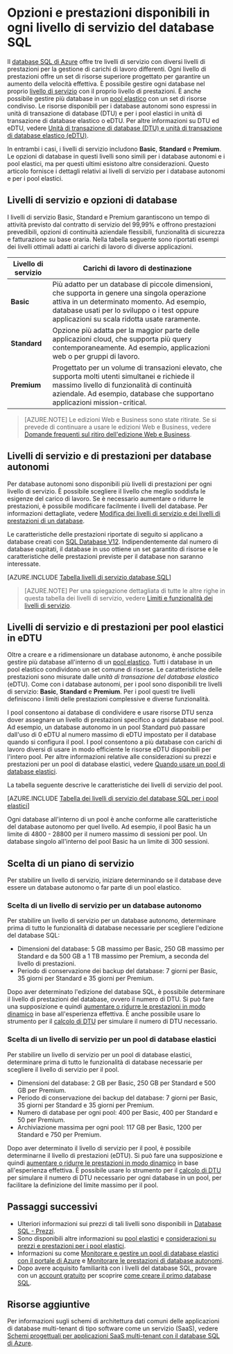<properties
	pageTitle="Opzioni e prestazioni del database SQL: livelli di servizio | Microsoft Azure"
	description="Confrontare le prestazioni e le funzionalità di continuità aziendale dei vari livelli di servizio del database SQL per trovare il giusto compromesso tra costi e funzionalità a sostegno della scalabilità."
	keywords="opzioni di database,prestazioni del database"
	services="sql-database"
	documentationCenter=""
	authors="CarlRabeler"
	manager="jhubbard"
	editor="CarlRabeler"/>

<tags
	ms.service="sql-database"
	ms.devlang="na"
	ms.topic="get-started-article"
	ms.tgt_pltfrm="na"
	ms.workload="data-management"
	ms.date="08/10/2016"
	ms.author="carlrab"/>

# Opzioni e prestazioni disponibili in ogni livello di servizio del database SQL

Il [database SQL di Azure](sql-database-technical-overview.md) offre tre livelli di servizio con diversi livelli di prestazioni per la gestione di carichi di lavoro differenti. Ogni livello di prestazioni offre un set di risorse superiore progettato per garantire un aumento della velocità effettiva. È possibile gestire ogni database nel proprio [livello di servizio](sql-database-service-tiers.md#standalone-database-service-tiers-and-performance-levels) con il proprio livello di prestazioni. È anche possibile gestire più database in un [pool elastico](sql-database-service-tiers.md#elastic-pool-service-tiers-and-performance-in-edtus) con un set di risorse condiviso. Le risorse disponibili per i database autonomi sono espressi in unità di transazione di database (DTU) e per i pool elastici in unità di transazione di database elastico o eDTU. Per altre informazioni su DTU ed eDTU, vedere [Unità di transazione di database (DTU) e unità di transazione di database elastico (eDTU)](sql-database-what-is-a-DTU.md).

In entrambi i casi, i livelli di servizio includono **Basic**, **Standard** e **Premium**. Le opzioni di database in questi livelli sono simili per i database autonomi e i pool elastici, ma per questi ultimi esistono altre considerazioni. Questo articolo fornisce i dettagli relativi ai livelli di servizio per i database autonomi e per i pool elastici.

## Livelli di servizio e opzioni di database
I livelli di servizio Basic, Standard e Premium garantiscono un tempo di attività previsto dal contratto di servizio del 99,99% e offrono prestazioni prevedibili, opzioni di continuità aziendale flessibili, funzionalità di sicurezza e fatturazione su base oraria. Nella tabella seguente sono riportati esempi dei livelli ottimali adatti ai carichi di lavoro di diverse applicazioni.

| Livello di servizio | Carichi di lavoro di destinazione |
|---|---|
| **Basic** | Più adatto per un database di piccole dimensioni, che supporta in genere una singola operazione attiva in un determinato momento. Ad esempio, database usati per lo sviluppo o i test oppure applicazioni su scala ridotta usate raramente. |
| **Standard** | Opzione più adatta per la maggior parte delle applicazioni cloud, che supporta più query contemporaneamente. Ad esempio, applicazioni web o per gruppi di lavoro. |
| **Premium** | Progettato per un volume di transazioni elevato, che supporta molti utenti simultanei e richiede il massimo livello di funzionalità di continuità aziendale. Ad esempio, database che supportano applicazioni mission-critical. |

>[AZURE.NOTE] Le edizioni Web e Business sono state ritirate. Se si prevede di continuare a usare le edizioni Web e Business, vedere [Domande frequenti sul ritiro dell'edizione Web e Business](https://azure.microsoft.com/pricing/details/sql-database/web-business/).

## Livelli di servizio e di prestazioni per database autonomi
Per database autonomi sono disponibili più livelli di prestazioni per ogni livello di servizio. È possibile scegliere il livello che meglio soddisfa le esigenze del carico di lavoro. Se è necessario aumentare o ridurre le prestazioni, è possibile modificare facilmente i livelli del database. Per informazioni dettagliate, vedere [Modifica dei livelli di servizio e dei livelli di prestazioni di un database](sql-database-scale-up.md).

Le caratteristiche delle prestazioni riportate di seguito si applicano a database creati con [SQL Database V12](sql-database-v12-whats-new.md). Indipendentemente dal numero di database ospitati, il database in uso ottiene un set garantito di risorse e le caratteristiche delle prestazioni previste per il database non saranno interessate.

[AZURE.INCLUDE [Tabella livelli di servizio database SQL](../../includes/sql-database-service-tiers-table.md)]

>[AZURE.NOTE] Per una spiegazione dettagliata di tutte le altre righe in questa tabella dei livelli di servizio, vedere [Limiti e funzionalità dei livelli di servizio](sql-database-performance-guidance.md#service-tier-capabilities-and-limits).

## Livelli di servizio e di prestazioni per pool elastici in eDTU
Oltre a creare e a ridimensionare un database autonomo, è anche possibile gestire più database all'interno di un [pool elastico](sql-database-elastic-pool.md). Tutti i database in un pool elastico condividono un set comune di risorse. Le caratteristiche delle prestazioni sono misurate dalle *unità di transazione del database elastico* (eDTU). Come con i database autonomi, per i pool sono disponibili tre livelli di servizio: **Basic**, **Standard** e **Premium**. Per i pool questi tre livelli definiscono i limiti delle prestazioni complessive e diverse funzionalità.

I pool consentono ai database di condividere e usare risorse DTU senza dover assegnare un livello di prestazioni specifico a ogni database nel pool. Ad esempio, un database autonomo in un pool Standard può passare dall'uso di 0 eDTU al numero massimo di eDTU impostato per il database quando si configura il pool. I pool consentono a più database con carichi di lavoro diversi di usare in modo efficiente le risorse eDTU disponibili per l'intero pool. Per altre informazioni relative alle considerazioni su prezzi e prestazioni per un pool di database elastici, vedere [Quando usare un pool di database elastici](sql-database-elastic-pool-guidance.md).

La tabella seguente descrive le caratteristiche dei livelli di servizio del pool.

[AZURE.INCLUDE [Tabella dei livelli di servizio del database SQL per i pool elastici](../../includes/sql-database-service-tiers-table-elastic-db-pools.md)]

Ogni database all'interno di un pool è anche conforme alle caratteristiche del database autonomo per quel livello. Ad esempio, il pool Basic ha un limite di 4800 - 28800 per il numero massimo di sessioni per pool. Un database singolo all'interno del pool Basic ha un limite di 300 sessioni.

## Scelta di un piano di servizio

Per stabilire un livello di servizio, iniziare determinando se il database deve essere un database autonomo o far parte di un pool elastico.

### Scelta di un livello di servizio per un database autonomo

Per stabilire un livello di servizio per un database autonomo, determinare prima di tutto le funzionalità di database necessarie per scegliere l'edizione del database SQL:

- Dimensioni del database: 5 GB massimo per Basic, 250 GB massimo per Standard e da 500 GB a 1 TB massimo per Premium, a seconda del livello di prestazioni.
- Periodo di conservazione dei backup del database: 7 giorni per Basic, 35 giorni per Standard e 35 giorni per Premium.

Dopo aver determinato l'edizione del database SQL, è possibile determinare il livello di prestazioni del database, ovvero il numero di DTU. Si può fare una supposizione e quindi [aumentare o ridurre le prestazioni in modo dinamico](sql-database-scale-up.md) in base all'esperienza effettiva. È anche possibile usare lo strumento per il [calcolo di DTU](http://dtucalculator.azurewebsites.net/) per simulare il numero di DTU necessario.

### Scelta di un livello di servizio per un pool di database elastici

Per stabilire un livello di servizio per un pool di database elastici, determinare prima di tutto le funzionalità di database necessarie per scegliere il livello di servizio per il pool.

- Dimensioni del database: 2 GB per Basic, 250 GB per Standard e 500 GB per Premium.
- Periodo di conservazione dei backup del database: 7 giorni per Basic, 35 giorni per Standard e 35 giorni per Premium.
- Numero di database per ogni pool: 400 per Basic, 400 per Standard e 50 per Premium.
- Archiviazione massima per ogni pool: 117 GB per Basic, 1200 per Standard e 750 per Premium.

Dopo aver determinato il livello di servizio per il pool, è possibile determinarne il livello di prestazioni (eDTU). Si può fare una supposizione e quindi [aumentare o ridurre le prestazioni in modo dinamico](sql-database-elastic-pool-manage-portal.md#change-performance-settings-of-a-pool) in base all'esperienza effettiva. È possibile usare lo strumento per il [calcolo di DTU](http://dtucalculator.azurewebsites.net/) per simulare il numero di DTU necessario per ogni database in un pool, per facilitare la definizione del limite massimo per il pool.

## Passaggi successivi
- Ulteriori informazioni sui prezzi di tali livelli sono disponibili in [Database SQL - Prezzi](https://azure.microsoft.com/pricing/details/sql-database/).
- Sono disponibili altre informazioni su [pool elastici](sql-database-elastic-pool-guidance.md) e [considerazioni su prezzi e prestazioni per i pool elastici](sql-database-elastic-pool-guidance.md).
- Informazioni su come [Monitorare e gestire un pool di database elastici con il portale di Azure](sql-database-elastic-pool-manage-portal.md) e [Monitorare le prestazioni di database autonomi](sql-database-single-database-monitor.md).
- Dopo avere acquisito familiarità con i livelli del database SQL, provare con un [account gratuito](https://azure.microsoft.com/pricing/free-trial/) per scoprire [come creare il primo database SQL](sql-database-get-started.md).

## Risorse aggiuntive

Per informazioni sugli schemi di architettura dati comuni delle applicazioni di database multi-tenant di tipo software come un servizio (SaaS), vedere [Schemi progettuali per applicazioni SaaS multi-tenant con il database SQL di Azure](sql-database-design-patterns-multi-tenancy-saas-applications.md).

<!---HONumber=AcomDC_0914_2016-->